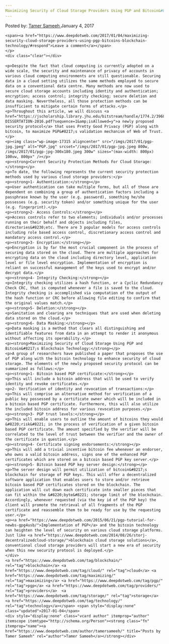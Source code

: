 ```yaml
---
Maximizing Security of Cloud Storage Providers Using PGP and Bitcoin&#8217;s Blockchain Technology
---
```

<article class="post-listing post-17308 post type-post status-publish format-standard has-post-thumbnail hentry  tag-blockchain tag-cloud tag-maximizing tag-pgp tag-providers tag-security tag-storage tag-technology">
    <div class="post-inner">
        <span>Posted by: <a href="https://www.deepdotweb.com/author/tamersameeh/" title="">Tamer Sameeh </a></span>
    <span>January 4, 2017</span>
    
    <span><a href="https://www.deepdotweb.com/2017/01/04/maximizing-security-cloud-storage-providers-using-pgp-bitcoins-blockchain-technology/#respond">Leave a comment</a></span>
    </p>
    <div class="clear"></div>
    
    <p>Despite the fact that cloud computing is currently adopted on a wide scale, the security and maintenance of privacy of accounts in various cloud computing environments are still questionable. Securing data in a cloud setting utilizes the same methods employed to secure data on a conventional data centre. Many methods are now used to secure cloud storage accounts including identity and authentication; encryption; access control; integrity checking; secure deletion and data masking. Nevertheless, all those protection methods can be insufficient to mitigate certain forms of attacks.</p>
    <p>Throughout this article, we will discuss <a href="https://jscholarship.library.jhu.edu/bitstream/handle/1774.2/39685/WILSON-DISSERTATION-2016.pdf?sequence=1&amp;isAllowed=y">a newly proposed security protocol</a> that uses Pretty Good Privacy (PGP) along with bitcoin, to maximize PGP&#8217;s validation mechanism of Web of Trust.</p>
    <p><img class="wp-image-17315 aligncenter" src="/imgs/2017/01/pgp-jpg.jpeg" alt="PGP.jpg" srcset="/imgs/2017/01/pgp-jpg.jpeg 800w, /imgs/2017/01/pgp-jpg-300x180.jpeg 300w" sizes="(max-width: 800px) 100vw, 800px" /></p>
    <p><strong>Current Security Protection Methods For Cloud Storage:</strong></p>
    <p>To date, the following represents the current security protection methods used by various cloud storage providers:</p>
    <p><strong>1- Authentication:</strong></p>
    <p>User authentication can take multiple forms, but all of those are dependent on combining a group of authentication factors including a passphrase known by the user (e.g. password), something he/she possesses (e.g. security token) and/or something unique for the user (e.g. fingerprint).</p>
    <p><strong>2- Access Controls:</strong></p>
    <p>Access controls refer to two elements; individuals and/or processes running on their behalf and objects including files, directories&#8230;etc. There are 3 popular models for access controls including role based access control, discretionary access control and mandatory access control.</p>
    <p><strong>3- Encryption:</strong></p>
    <p>Encryption is by far the most crucial component in the process of securing data stored on the cloud. There are multiple approaches for encrypting data on the cloud including directory level, application level or file level encryption. Implementation of encryption is reliant on successful management of the keys used to encrypt and/or decrypt data.</p>
    <p><strong>4- Integrity Checking:</strong></p>
    <p>Integrity checking utilizes a hash function, or a Cyclic Redundancy Check CRC, that is computed whenever a file is saved to the cloud. Integrity checking is accomplished via computation of the output of the hash function or CRC before allowing file editing to confirm that the original values match.</p>
    <p><strong>5- Deletion:</strong></p>
    <p>Sanitation and clearing are techniques that are used when deleting data stored on the cloud.</p>
    <p><strong>6- Data Masking:</strong></p>
    <p>Data masking is a method that clears all distinguishing and identifiable features from data in an attempt to render it anonymous without affecting its operability.</p>
    <p><strong>Maximizing Security of Cloud Storage Using PGP and Bitcoin&#8217;s Blockchain Technology:</strong></p>
    <p>A group of researchers have published a paper that proposes the use of PGP along with the bitcoin technology to enhance security of cloud storage. The elements of the newly proposed security protocol can be summarized as follows:</p>
    <p><strong>1- Bitcoin based PGP certificate:</strong></p>
    <p>This will include a bitcoin address that will be used to verify identity and revoke certificates.</p>
    <p>2- Verification of identity and revocation of transactions:</p>
    <p>This will comprise an alternative method for verification of a public key possessed by a certificate owner which will be included in a bitcoin based PGP certificate. Furthermore, this will also utilize the included bitcoin address for various revocation purposes.</p>
    <p><strong>3- PGP trust levels:</strong></p>
    <p>This will enable users to outline the amount of bitcoins they would &#8220;risk&#8221; in the process of verification of a given bitcoin based PGP certificate. The amount specified by the verifier will be correlated to the level of trust between the verifier and the owner of the certificate in question.</p>
    <p><strong>4- Certificate signing endorsements:</strong></p>
    <p>This will add a trivial incentive bitcoin fee whenever an endorser, who owns a valid bitcoin address, signs one of the enhanced PGP certificates which are stored on a bitcoin based PGP key server.</p>
    <p><strong>5- Bitcoin based PGP key server design:</strong></p>
    <p>The server design will permit utilization of bitcoin&#8217;s blockchain for storage of PGP keys. This will offer a decentralized software application that enables users to store and/or retrieve bitcoin based PGP certificates stored on the blockchain. The application will cut down each certificate into smaller pieces that can fit within the &#8220;byte&#8221; storage limit of the blockchain. Accordingly, whenever requested (via the key id of the PGP key) the client will promote the retrieval of all fragments of the PGP certificate and reassemble them to be ready for use by the requesting user.</p>
    <p><a href="https://www.deepdotweb.com/2015/06/21/pgp-tutorial-for-newbs-gpg4usb/">Implementation of PGP</a> and the bitcoin technology can heighten the level of security on various cloud storage platforms. Just like <a href="https://www.deepdotweb.com/2014/08/26/storj-decentralizedcloud-storage/">blockchain cloud storage solutions</a>, conventional cloud storage providers will start a new era of security when this new security protocol is deployed.</p>
    </div>
    <a href="https://www.deepdotweb.com/tag/blockchain/" rel="tag">blockchain</a> <a href="https://www.deepdotweb.com/tag/cloud/" rel="tag">cloud</a> <a href="https://www.deepdotweb.com/tag/maximizing/" rel="tag">maximizing</a> <a href="https://www.deepdotweb.com/tag/pgp/" rel="tag">pgp</a> <a href="https://www.deepdotweb.com/tag/providers/" rel="tag">providers</a>  <a href="https://www.deepdotweb.com/tag/storage/" rel="tag">storage</a> <a href="https://www.deepdotweb.com/tag/technology/" rel="tag">technology</a></span> <span style="display:none" class="updated">2017-01-04</span>
    <div style="display:none" class="vcard author" itemprop="author" itemscope itemtype="http://schema.org/Person"><strong class="fn" itemprop="name"><a href="https://www.deepdotweb.com/author/tamersameeh/" title="Posts by Tamer Sameeh" rel="author">Tamer Sameeh</a></strong></div>
    
